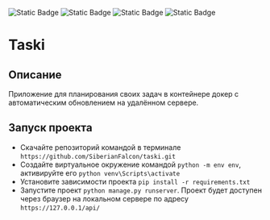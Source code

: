 ![Static Badge](https://img.shields.io/badge/Python-gray) ![Static Badge](https://img.shields.io/badge/Django_Rest_Framework-red?style=flat) ![Static Badge](https://img.shields.io/badge/Docker-CI%2FCD-blue) ![Static Badge](https://img.shields.io/badge/PostgreSQL-navy)



# Taski
## Описание
Приложение для планирования своих задач в контейнере докер с автоматическим обновлением на удалённом сервере.

## Запуск проекта
* Скачайте репозиторий командой в терминале ```https://github.com/SiberianFalcon/taski.git```
* Создайте виртуальное окружение командой ```python -m env env```, активируйте его ```python venv\Scripts\activate```
* Установите зависимости проекта ```pip install -r requirements.txt```
* Запустите проект ```python manage.py runserver```. Проект будет доступен через браузер на локальном сервере по адресу ```https://127.0.0.1/api/```
